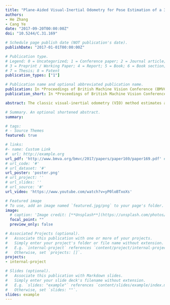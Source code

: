 ```yaml
---
title: "Plane-Aided Visual-Inertial Odometry for Pose Estimation of a 3D Camera based Indoor Blind Navigation System"
authors:
- He Zhang
- Cang Ye
date: "2017-09-20T00:00:00Z"
doi: "10.5244/C.31.169"

# Schedule page publish date (NOT publication's date).
publishDate: "2017-01-01T00:00:00Z"

# Publication type.
# Legend: 0 = Uncategorized; 1 = Conference paper; 2 = Journal article;
# 3 = Preprint / Working Paper; 4 = Report; 5 = Book; 6 = Book section;
# 7 = Thesis; 8 = Patent
publication_types: ["1"]

# Publication name and optional abbreviated publication name.
publication: In *Proceedings of British Machine Vision Conference (BMVC)*, London, Sep. 4-7
publication_short: In *Proceedings of British Machine Vision Conference (BMVC)*, London, Sep. 4-7

abstract: The classic visual-inertial odometry (VIO) method estimates a moving camera’s 6-DOF pose relative to its starting point by fusing the camera’s ego-motion measured by a visual odometry (VO) and the motion measured by an inertial measurement unit (IMU). The VIO attempts to updates the estimates of the IMU’s biases at each step by using the VO’s output so as to improve the accuracy of IMU measurement. This approach works only if an accurate VO output can be identified and used. However, there is no reliable method that can be used to evaluate the accuracy of the VO. In this paper, a new VIO method is introduced for pose estimation of a robotic navigation aid (RNA) that uses a 3D time-of-flight camera for perception. The method, called plane-aided visual-inertial odometry (PAVIO), extracts planes from the 3D point cloud of the current camera view and track them onto the next camera view by using the IMU’s measurement. The tracking result is used to accept the VO output only if it is accurate. The accepted VO outputs, the information of the extracted planes, and the IMU’s measurements over time are used to create a factor graph. By optimizing the graph, the method improves the estimation accuracy of the IMU bias and reduces the camera’s pose error. Experimental results with the RNA validate the effectiveness of the proposed method.

# Summary. An optional shortened abstract.
summary:

# tags:
# - Source Themes
featured: true

# links:
#- name: Custom Link
#  url: http://example.org
url_pdf: 'http://www.bmva.org/bmvc/2017/papers/paper169/paper169.pdf' #http://eprints.soton.ac.uk/352095/1/Cushen-IMV2013.pdf
# url_code: '#'
# url_dataset: '#'
url_poster: 'poster.png'
# url_project: ''
# url_slides: ''
# url_source: '#'
url_video: 'https://www.youtube.com/watch?v=yP0loBTxoXs'

# Featured image
# To use, add an image named `featured.jpg/png` to your page's folder.
image:
  # caption: 'Image credit: [**Unsplash**](https://unsplash.com/photos/pLCdAaMFLTE)'
  focal_point: ""
  preview_only: false

# Associated Projects (optional).
#   Associate this publication with one or more of your projects.
#   Simply enter your project's folder or file name without extension.
#   E.g. `internal-project` references `content/project/internal-project/index.md`.
#   Otherwise, set `projects: []`.
projects:
- internal-project

# Slides (optional).
#   Associate this publication with Markdown slides.
#   Simply enter your slide deck's filename without extension.
#   E.g. `slides: "example"` references `content/slides/example/index.md`.
#   Otherwise, set `slides: ""`.
slides: example
---
```

